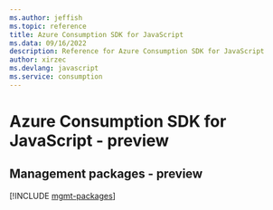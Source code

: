```yaml
---
ms.author: jeffish
ms.topic: reference
title: Azure Consumption SDK for JavaScript
ms.data: 09/16/2022
description: Reference for Azure Consumption SDK for JavaScript
author: xirzec
ms.devlang: javascript
ms.service: consumption
---
```

# Azure Consumption SDK for JavaScript - preview

## Management packages - preview
[!INCLUDE [mgmt-packages](consumption-mgmt-index.md)]
